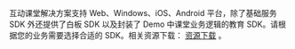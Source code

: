 互动课堂解决方案支持 Web、Windows、iOS、Android 平台，除了基础服务 SDK 外还提供了白板 SDK 以及封装了 Demo 中课堂业务逻辑的教育 SDK。请根据您的业务需要选择合适的 SDK。相关资源下载： [资源下载](http://www.qcloud.com/document/product/680/14787) 。
